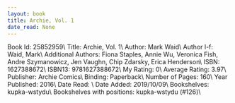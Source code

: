 ```yaml
---
layout: book
title: Archie, Vol. 1
date_read: None
---
```


Book Id: 25852959\ 
Title: Archie, Vol. 1\ 
Author: Mark Waid\ 
Author l-f: Waid, Mark\ 
Additional Authors: Fiona Staples, Annie Wu, Veronica Fish, Andre Szymanowicz, Jen Vaughn, Chip Zdarsky, Erica Henderson\ 
ISBN: 1627388672\ 
ISBN13: 9781627388672\ 
My Rating: 0\ 
Average Rating: 3.97\ 
Publisher: Archie Comics\ 
Binding: Paperback\ 
Number of Pages: 160\ 
Year Published: 2016\ 
Date Read: \ 
Date Added: 2019/10/09\ 
Bookshelves: kupka-wstydu\ 
Bookshelves with positions: kupka-wstydu (#126)\ 

